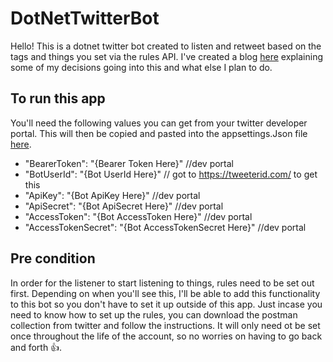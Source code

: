 # DotNetTwitterBot

Hello! This is a dotnet twitter bot created to listen and retweet based on the tags and things you set via the rules API.
I've created a blog [here](https://dev.to/iamabdul/running-a-net-twitter-bot-on-pi-part-1-the-bot-2cdp) explaining some of my decisions going into this and what else I plan to do.

## To run this app
You'll need the following values you can get from your twitter developer portal. 
This will then be copied and pasted into the appsettings.Json file [here](https://github.com/Iamabdul/DotNetTwitterBot/blob/main/TwitterBot/appsettings.json).
- "BearerToken": "{Bearer Token Here}" //dev portal
- "BotUserId": "{Bot UserId Here}" // got to https://tweeterid.com/ to get this
- "ApiKey": "{Bot ApiKey Here}" //dev portal
- "ApiSecret": "{Bot ApiSecret Here}" //dev portal
- "AccessToken": "{Bot AccessToken Here}" //dev portal
- "AccessTokenSecret": "{Bot AccessTokenSecret Here}" //dev portal

## Pre condition
In order for the listener to start listening to things, rules need to be set out first.
Depending on when you'll see this, I'll be able to add this functionality to this bot so you don't have to set it up outside of this app.
Just incase you need to know how to set up the rules, you can download the postman collection from twitter and follow the instructions. 
It will only need ot be set once throughout the life of the account, so no worries on having to go back and forth 👍.
